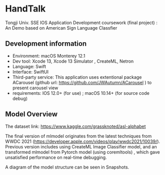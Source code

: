 # HandTalk

Tongji Univ. SSE IOS Application Development coursework (final project) : An Demo based on American Sign Language Classfier 

## Development information

- Environment: macOS Monterey 12.1
- Dev tool: Xcode 13, Xcode 13 Simulator , CreateML, Netron
- Language: Swift
- Interface: SwiftUI
- Third-party service: This application uses extentional package ACarousel (github url: https://github.com/JWAutumn/ACarousel ) to present carousel view
- requirements: IOS 12.0+ (for use) ; macOS 10.14+ (for source code debug)

## Model Overview

The dataset link: https://www.kaggle.com/grassknoted/asl-alphabet

The final version of mlmodel originates from the latest techniques from WWDC 2021 (https://developer.apple.com/videos/play/wwdc2021/10039/). Previous version includes using CreateML Image Classifier model, and an transformed mlmodel from Pytorch model (using coremltools) , which gave unsatisfied performance on real-time debugging.

A diagram of the model structure can be seen in Snapshots. 



